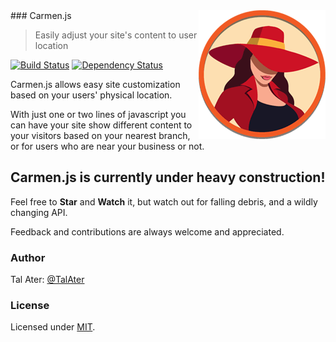 <img src="https://raw.githubusercontent.com/TalAter/Carmen/master/demo/img/README-logo.png" align="right" />
### Carmen.js

> Easily adjust your site's content to user location

[![Build Status](https://travis-ci.org/TalAter/Carmen.svg?branch=master)](https://travis-ci.org/TalAter/Carmen)
[![Dependency Status](https://gemnasium.com/TalAter/Carmen.svg)](https://gemnasium.com/TalAter/Carmen)

Carmen.js allows easy site customization based on your users' physical location.

With just one or two lines of javascript you can have your site show different content to your visitors based on your nearest branch, or for users who are near your business or not.

## Carmen.js is currently under heavy construction!
Feel free to **Star** and **Watch** it, but watch out for falling debris, and a wildly changing API.

Feedback and contributions are always welcome and appreciated.

### Author
Tal Ater: [@TalAter](https://twitter.com/TalAter)

### License
Licensed under [MIT](https://github.com/TalAter/annyang/blob/master/LICENSE).
